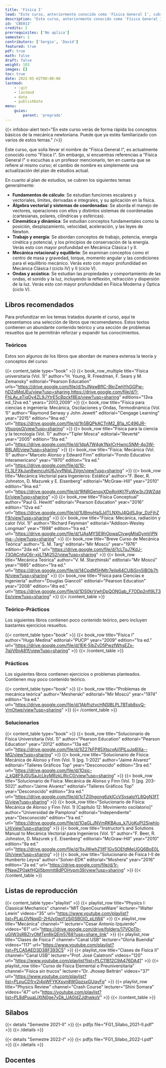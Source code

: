```yaml
---
title: 'Física I'
lead: "Este curso, anteriormente conocido como 'Física General I', cubre los principios fundamentales de la Mecánica Newtoniana"
description: "Este curso, anteriormente conocido como 'Física General I', cubre los principios fundamentales de la Mecánica Newtoniana"
id: 'CBE013'
credits: 2
prerrequisites: ['No aplica']
semester: 1
contributors: ['Sergio', 'David']
featured: true
pdf: true
math: false
draft: false
weight: 103
images: []
toc: true
date: 2022-05-02T00:00:00
lastmod:
    - :git
    - lastmod
    - date
    - publishDate
menu:
    guias:
        parent: 'pregrado'
---
```


{{< infobox-alert text="En este curso verás de forma rápida los conceptos básicos de la mecánica newtoniana. Puede que ya estés familiarizado con varios de estos temas." />}}

Este curso, que solía llevar el nombre de "Física General I", es actualmente conocido como "Física I". Sin embargo, si encuentras referencias a "Física General I" o escuchas a un profesor mencionarlo, ten en cuenta que se refiere al mismo curso; el cambio de nombre es simplemente una actualización del plan de estudios actual.

En cuanto al plan de estudios, se cubren los siguientes temas generalmente:

-   **Fundamentos de cálculo**: Se estudian funciones escalares y vectoriales, límites, derivadas e integrales, y su aplicación en la física.
-   **Álgebra vectorial y sistemas de coordenadas**: Se aborda el manejo de vectores, operaciones con ellos y distintos sistemas de coordenadas (cartesianas, polares, cilíndricas y esféricas).
-   **Cinemática y dinámica**: Se estudian conceptos fundamentales como la posición, desplazamiento, velocidad, aceleración, y las leyes de Newton.
-   **Trabajo y energía**: Se abordan conceptos de trabajo, potencia, energía cinética y potencial, y los principios de conservación de la energía. Verás esto con mayor profundidad en Mecánica Clásica I y II.
-   **Mecánica rotacional y equilibrio**: Se examinan conceptos como el centro de masa y gravedad, torque, momento angular y las condiciones para el equilibrio mecánico. Verás esto con mayor profundidad en Mecánica Clásica I (ciclo IV) y II (ciclo V).
-   **Ondas y acústica**: Se estudian las propiedades y comportamiento de las ondas, el sonido y la luz, incluyendo la reflexión, refracción y dispersión de la luz. Verás esto con mayor profundidad en Física Moderna y Óptica (ciclo V).

## Libros recomendados

Para profundizar en los temas tratados durante el curso, aquí te presentamos una selección de libros que recomendamos. Estos textos contienen un abundante contenido teórico y una sección de problemas resueltos que te permitirán reforzar y expandir tus conocimientos.

### Teóricos

Estos son algunos de los libros que abordan de manera extensa la teoría y conceptos del curso:

{{< content_table type="book" >}} {{< book_row_multiple title="Física universitaria (Vol. 1)" author="H. Young, R. Freedman, F. Sears y M. Zemansky" editorial="Pearson Education" urls="https://drive.google.com/file/d/1nJNgwBflC-BkrZwhYhGGPw-hDZqMqUEu/view?usp=sharing,https://drive.google.com/file/d/1-FhLAv_eTiqDy4ZL9JYtrE5cBpckf8Eq/view?usp=sharing" editions="13va ed.,12va ed." years="2013,2009" >}} {{< book_row title="Física para ciencias e ingeniería: Mecánica, Oscilaciones y Ondas, Termodinámica (Vol. 1)" author="Raymond Serway y John Jewett" editorial="Cengage Learning" year="2015" edition="9na ed." url="https://drive.google.com/file/d/1h5BQPkACTnM2_B1a_tC496JR-VbuogsO/view?usp=sharing" >}} {{< book_row title="Física para la ciencia y la tecnología (Vol. 1)" author="Tipler Mosca" editorial="Reverté" year="2005" edition="5ta ed." url="https://drive.google.com/file/d/1dpA7W4gk1NxICrHwncSNM-4p3W-B8LAR/view?usp=sharing" >}} {{< book_row title="Física: Mecánica (Vol. 1)" author="Marcelo Alonso y Edward Finn" editorial="Fondo Educativo Interamericano" year="1970" edition="1ra ed." url="https://drive.google.com/file/d/10-FL3LFXkJun8wmcuhU6JyyfNIqL3Vgn/view?usp=sharing" >}} {{< book_row title="Mecánica Vectorial para Ingenieros: Estática" author="F. Beer, R. Johnston, D. Mazurek y E. Eisenberg" editorial="McGraw-Hill" year="2010" edition="9na ed." url="https://drive.google.com/file/d/1RNRGenqxXDpRojtKt7FuWw3rJ3WZddEr/view?usp=sharing" >}} {{< book_row title="Física Conceptual" author="Paul G. Hewitt" editorial="Pearson Education" year="2016" edition="12va ed." url="https://drive.google.com/file/d/1UBmyHaSJdTLNXhJ4QdSJIgr_DzFjhZF9/view?usp=sharing" >}} {{< book_row title="Física: Mecánica, radiación y calor (Vol. 1)" author="Richard Feynman" editorial="Addison-Wesley Longman" year="1998" edition="1ra ed." url="https://drive.google.com/file/d/1JAsMYSE9hOpwaClywgMIqDymViPNma--/view?usp=sharing" >}} {{< book_row title="Breve Curso de Mecánica Teórica" author="S. M. Targ" editorial="Mir Moscú" year="1976" edition="2da ed." url="https://drive.google.com/file/d/1cLToJ7KdJ-73OACnfqC6r-xjjLTMj252/view?usp=sharing" >}} {{< book_row title="Mecánica Teórica" author="V. M. Starzhinski" editorial="Mir Moscú" year="1985" edition="1ra ed." url="https://drive.google.com/file/d/14CpdM5HMtr7eilp64CU8iSrn5lBOb7hN/view?usp=sharing" >}} {{< book_row title="Física para Ciencias e Ingeniería" author="Douglas Giancoli" editorial="Pearson Education" year="2008" edition="4ta ed." url="https://drive.google.com/file/d/1DS0krVwhDpQONGab_F7ODp2nfl9LT3Ep/view?usp=sharing" >}} {{< /content_table >}}

### Teórico-Prácticos

Los siguientes libros contienen poco contenido teórico, pero incluyen bastantes ejercicios resueltos.

{{< content_table type="book" >}} {{< book_row title="Física I" author="Hugo Medina" editorial="PUCP" year="2009" edition="1ra ed." url="https://drive.google.com/file/d/1EK-5jbZyD5PwzfWhsEZx-7qjjV6nA81f/view?usp=sharing" >}} {{< /content_table >}}

### Prácticos

Los siguientes libros contienen ejercicios o problemas planteados. Contienen muy poco contenido teórico.

{{< content_table type="book" >}} {{< book_row title="Problemas de mecánica teórica" author="Mesherski" editorial="Mir Moscú" year="1974" edition="1ra ed." url="https://drive.google.com/file/d/1AbfhztvcHNSlBLPL7BTqb8svQ-VmOtwe/view?usp=sharing" >}} {{< /content_table >}}

### Solucionarios

{{< content_table type="book" >}} {{< book_row title="Solucionario de Física Universitaria (Vol. 1)" author="Pearson Education" editorial="Pearson Education" year="2012" edition="13a ed." url="https://drive.google.com/file/d/1lZ27kFP85XtscvAji1PlLuJq6IXa--MG/view?usp=sharing" >}} {{< book_row title="Solucionario de Física: Mecánica de Alonso y Finn (Vol. 1) [pg. 1-202]" author="Jaime Alvarez" editorial="Talleres Gráficos Top" year="Desconocido" edition="3ra ed." url="https://drive.google.com/file/d/1Osic-J_kQ8F9J0USaJcLkyMRzkLlRcC0/view?usp=sharing" >}} {{< book_row title="Solucionario de Física: Mecánica de Alonso y Finn (Vol. 1) [pg. 203-502]" author="Jaime Alvarez" editorial="Talleres Gráficos Top" year="Desconocido" edition="3ra ed." url="https://drive.google.com/file/d/1cTZ0hgong6zklCcVSvsalqYL8QgN3fTD/view?usp=sharing" >}} {{< book_row title="Solucionario de Física: Mecánica de Alonso y Finn (Vol. 1) [Capítulo 12: Movimiento oscilatorio]" author="Universidad de Pamplona" editorial="Independiente" year="Desconocido" edition="1ra ed." url="https://drive.google.com/file/d/1OaGLJNVmRKBAus_k7UoKuPl2SjwhIoLH/view?usp=sharing" >}} {{< book_row title="Instructor’s and Solutions Manual to Mecánica Vectorial para Ingenieros (Vol. 1)" author="F. Beer, R. Johnston, D. Mazurek y E. Eisenberg" editorial="McGraw-Hill" year="2010" edition="9a ed." url="https://drive.google.com/file/d/1IxJWwhZ1ifF1GySOEfdMeUGQ6BoE0LGh/view?usp=sharing" >}} {{< book_row title="Solucionario de Física I-II de Humberto Leyva" author="Solver-EDK" editorial="Moshera" year="2016" edition="2a ed." url="https://drive.google.com/file/d/1r-PNawZP0akfHQjl5bmmtt8dPOHypm39/view?usp=sharing" >}} {{< /content_table >}}

## Listas de reproducción

{{< content_table type="playlist" >}} {{< playlist_row title="Physics I: Classical Mechanics" channel="MIT OpenCourseWare" lecturer="Walter Lewin" videos="35" url="https://www.youtube.com/playlist?list=PLaLOVNqqD-2HUv0qoYzSj0SBOIO_pLtW4" >}} {{< playlist_row title="Mecánica" channel="" lecturer="Cesar Antonio Izquierdo" videos="61" url="https://drive.google.com/drive/folders/17VOpTb-uGIW3sRBZrvOMTxn6kQEm5768?usp=share_link" >}} {{< playlist_row title="Clases de Física I" channel="Canal USB" lecturer="Gloria Buendia" videos="117" url="https://www.youtube.com/playlist?list=PLCA5AED3D38F393C5" >}} {{< playlist_row title="Clases de Física II" channel="Canal USB" lecturer="Prof. José Calatroni" videos="120" url="https://www.youtube.com/playlist?list=PLC11B12C9A476DA41" >}} {{< playlist_row title="Curso de Física Elemental o Preuniversitaria" channel="Física sin trucos" lecturer="Dr. Jhosep Beltrán" videos="37" url="https://www.youtube.com/playlist?list=PLpuCD1rv2i4oWFYKXsyn8WGpzsxGUqvFq" >}} {{< playlist_row title="Physics Review" channel="Crash Course" lecturer="Shini Somara" videos="47" url="https://youtube.com/playlist?list=PL8dPuuaLjXtN0ge7yDk_UA0ldZJdhwkoV" >}} {{< /content_table >}}

## Sílabos

{{< details "Semestre 2021-II" >}} {{< pdfjs file="FG1_Sílabo_2021-II.pdf" >}} {{< /details >}}

{{< details "Semestre 2022-I" >}} {{< pdfjs file="FG1_Sílabo_2022-I.pdf" >}} {{< /details >}}

## Docentes
